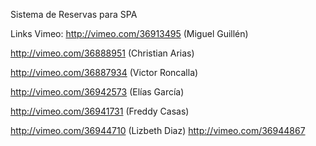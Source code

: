 Sistema de Reservas para SPA

Links Vimeo:
http://vimeo.com/36913495 (Miguel Guillén)

http://vimeo.com/36888951 (Christian Arias)

http://vimeo.com/36887934 (Victor Roncalla)

http://vimeo.com/36942573 (Elías García)

http://vimeo.com/36941731 (Freddy Casas)

http://vimeo.com/36944710  (Lizbeth Diaz)
http://vimeo.com/36944867